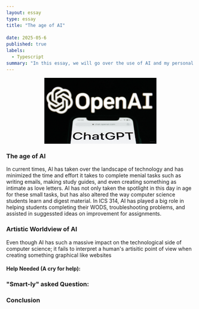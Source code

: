 ```yaml
---
layout: essay
type: essay
title: "The age of AI"

date: 2025-05-6
published: true
labels:
  - Typescript
summary: "In this essay, we will go over the use of AI and my personal experience in this age of AI"
---
```


<div style="display: flex; justify-content: center; align-items: center;">
<img src="/img/AI.png" alt="Coding Standards" style="display: block; margin: auto; width: 300px; heigt: auto">
  
</div>




### The age of AI
<p>In current times, AI has taken over the landscape of technology and has minimized the time and effort it takes to complete menial tasks such as writing emails, making study guides, and even creating something as intimate as love letters. AI has not only taken the spotlight in this day in age for these small tasks, but has also altered the way computer science students learn and digest material. In ICS 314, AI has played a big role in helping students completing their WODS, troubleshooting problems, and assisted in suggessted ideas on improvement for assignments. </p>


### Artistic Worldview of AI
<p> Even though AI has such a massive impact on the technological side of computer science; it fails to interpret a human's artisitic point of view when creating something graphical like websites</p>

#### Help Needed (A cry for help):

### "Smart-ly" asked Question:


### Conclusion

